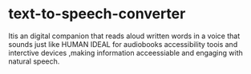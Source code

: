 # text-to-speech-converter
Itis an digital companion that reads aloud written words in a voice that sounds just like HUMAN IDEAL for audiobooks accessibility toois and interctive devices ,making information acceessiable and engaging with natural speech.
